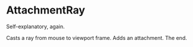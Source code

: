 # AttachmentRay
Self-explanatory, again.

Casts a ray from mouse to viewport frame. Adds an attachment.
The end.
